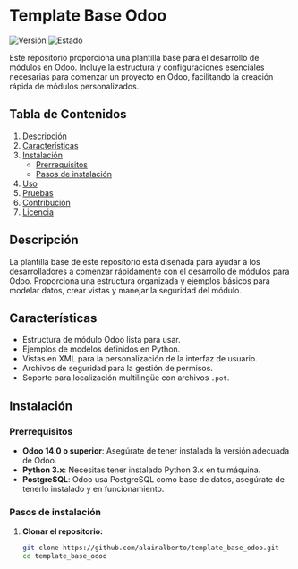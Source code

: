# Template Base Odoo

![Versión](https://img.shields.io/badge/version-1.0-blue) ![Estado](https://img.shields.io/badge/status-en%20desarrollo-yellow)

Este repositorio proporciona una plantilla base para el desarrollo de módulos en Odoo. Incluye la estructura y configuraciones esenciales necesarias para comenzar un proyecto en Odoo, facilitando la creación rápida de módulos personalizados.

## Tabla de Contenidos

1. [Descripción](#descripción)
2. [Características](#características)
3. [Instalación](#instalación)
   - [Prerrequisitos](#prerrequisitos)
   - [Pasos de instalación](#pasos-de-instalación)
4. [Uso](#uso)
5. [Pruebas](#pruebas)
6. [Contribución](#contribución)
7. [Licencia](#licencia)

## Descripción

La plantilla base de este repositorio está diseñada para ayudar a los desarrolladores a comenzar rápidamente con el desarrollo de módulos para Odoo. Proporciona una estructura organizada y ejemplos básicos para modelar datos, crear vistas y manejar la seguridad del módulo.

## Características

- Estructura de módulo Odoo lista para usar.
- Ejemplos de modelos definidos en Python.
- Vistas en XML para la personalización de la interfaz de usuario.
- Archivos de seguridad para la gestión de permisos.
- Soporte para localización multilingüe con archivos `.pot`.

## Instalación

### Prerrequisitos

- **Odoo 14.0 o superior**: Asegúrate de tener instalada la versión adecuada de Odoo.
- **Python 3.x**: Necesitas tener instalado Python 3.x en tu máquina.
- **PostgreSQL**: Odoo usa PostgreSQL como base de datos, asegúrate de tenerlo instalado y en funcionamiento.

### Pasos de instalación

1. **Clonar el repositorio:**

   ```bash
   git clone https://github.com/alainalberto/template_base_odoo.git
   cd template_base_odoo

